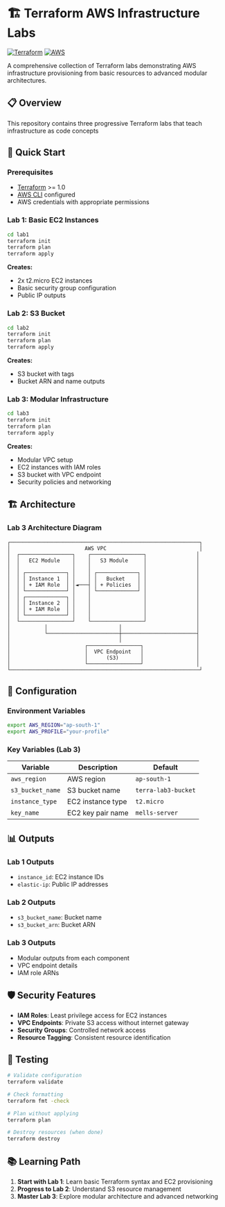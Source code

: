 # 🏗️ Terraform AWS Infrastructure Labs

[![Terraform](https://img.shields.io/badge/Terraform-v1.0+-623CE4?style=flat&logo=terraform)](https://terraform.io)
[![AWS](https://img.shields.io/badge/AWS-Cloud-FF9900?style=flat&logo=amazon-aws)](https://aws.amazon.com)

A comprehensive collection of Terraform labs demonstrating AWS infrastructure provisioning from basic resources to advanced modular architectures.

## 📋 Overview

This repository contains three progressive Terraform labs that teach infrastructure as code concepts

## 🚀 Quick Start

### Prerequisites

- [Terraform](https://terraform.io/downloads.html) >= 1.0
- [AWS CLI](https://aws.amazon.com/cli/) configured
- AWS credentials with appropriate permissions

### Lab 1: Basic EC2 Instances

```bash
cd lab1
terraform init
terraform plan
terraform apply
```

**Creates:**
- 2x t2.micro EC2 instances
- Basic security group configuration
- Public IP outputs

### Lab 2: S3 Bucket

```bash
cd lab2
terraform init
terraform plan
terraform apply
```

**Creates:**
- S3 bucket with tags
- Bucket ARN and name outputs

### Lab 3: Modular Infrastructure

```bash
cd lab3
terraform init
terraform plan
terraform apply
```

**Creates:**
- Modular VPC setup
- EC2 instances with IAM roles
- S3 bucket with VPC endpoint
- Security policies and networking

## 🏗️ Architecture

### Lab 3 Architecture Diagram

```
┌─────────────────────────────────────────────────────────────┐
│                        AWS VPC                              │
│  ┌─────────────────┐    ┌─────────────────┐                │
│  │   EC2 Module    │    │   S3 Module     │                │
│  │                 │    │                 │                │
│  │ ┌─────────────┐ │    │ ┌─────────────┐ │                │
│  │ │ Instance 1  │ │    │ │   Bucket    │ │                │
│  │ │ + IAM Role  │ │◄───┤ │ + Policies  │ │                │
│  │ └─────────────┘ │    │ └─────────────┘ │                │
│  │ ┌─────────────┐ │    │                 │                │
│  │ │ Instance 2  │ │    │                 │                │
│  │ │ + IAM Role  │ │    │                 │                │
│  │ └─────────────┘ │    │                 │                │
│  └─────────────────┘    └─────────────────┘                │
│           │                       │                        │
│           └───────────────────────┼────────────────────────┤
│                                   │                        │
│                        ┌─────────────────┐                 │
│                        │  VPC Endpoint   │                 │
│                        │      (S3)       │                 │
│                        └─────────────────┘                 │
└─────────────────────────────────────────────────────────────┘
```

## 🔧 Configuration

### Environment Variables

```bash
export AWS_REGION="ap-south-1"
export AWS_PROFILE="your-profile"
```

### Key Variables (Lab 3)

| Variable | Description | Default |
|----------|-------------|---------|
| `aws_region` | AWS region | `ap-south-1` |
| `s3_bucket_name` | S3 bucket name | `terra-lab3-bucket` |
| `instance_type` | EC2 instance type | `t2.micro` |
| `key_name` | EC2 key pair name | `mells-server` |

## 📊 Outputs

### Lab 1 Outputs
- `instance_id`: EC2 instance IDs
- `elastic-ip`: Public IP addresses

### Lab 2 Outputs  
- `s3_bucket_name`: Bucket name
- `s3_bucket_arn`: Bucket ARN

### Lab 3 Outputs
- Modular outputs from each component
- VPC endpoint details
- IAM role ARNs

## 🛡️ Security Features

- **IAM Roles**: Least privilege access for EC2 instances
- **VPC Endpoints**: Private S3 access without internet gateway
- **Security Groups**: Controlled network access
- **Resource Tagging**: Consistent resource identification

## 🧪 Testing

```bash
# Validate configuration
terraform validate

# Check formatting
terraform fmt -check

# Plan without applying
terraform plan

# Destroy resources (when done)
terraform destroy
```

## 📚 Learning Path

1. **Start with Lab 1**: Learn basic Terraform syntax and EC2 provisioning
2. **Progress to Lab 2**: Understand S3 resource management
3. **Master Lab 3**: Explore modular architecture and advanced networking
